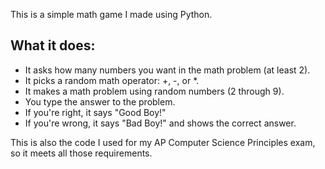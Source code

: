 This is a simple math game I made using Python.

## **What it does**:

- It asks how many numbers you want in the math problem (at least 2).
- It picks a random math operator: +, -, or *.
- It makes a math problem using random numbers (2 through 9).
- You type the answer to the problem.
- If you're right, it says "Good Boy!"
- If you're wrong, it says "Bad Boy!" and shows the correct answer.


This is also the code I used for my AP Computer Science Principles exam, so it meets all those requirements.
